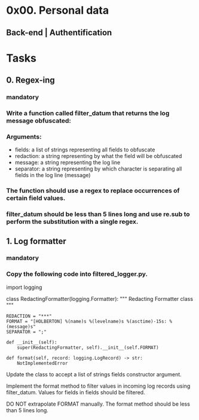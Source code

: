 # 0x00. Personal data
## Back-end | Authentification

# Tasks
## 0. Regex-ing
### mandatory
### Write a function called filter_datum that returns the log message obfuscated:

### Arguments:
- fields: a list of strings representing all fields to obfuscate
- redaction: a string representing by what the field will be obfuscated
- message: a string representing the log line
- separator: a string representing by which character is separating all fields in the log line (message)
### The function should use a regex to replace occurrences of certain field values.
### filter_datum should be less than 5 lines long and use re.sub to perform the substitution with a single regex.

## 1. Log formatter
### mandatory
### Copy the following code into filtered_logger.py.

 
import logging


class RedactingFormatter(logging.Formatter):
    """ Redacting Formatter class
        """

    REDACTION = "***"
    FORMAT = "[HOLBERTON] %(name)s %(levelname)s %(asctime)-15s: %(message)s"
    SEPARATOR = ";"

    def __init__(self):
        super(RedactingFormatter, self).__init__(self.FORMAT)

    def format(self, record: logging.LogRecord) -> str:
        NotImplementedError
Update the class to accept a list of strings fields constructor argument.

Implement the format method to filter values in incoming log records using filter_datum. Values for fields in fields should be filtered.

DO NOT extrapolate FORMAT manually. The format method should be less than 5 lines long.
